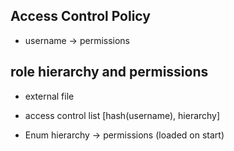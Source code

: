 
## Access Control Policy 
- username -> permissions

## role hierarchy and permissions
- external file
- access control list [hash(username), hierarchy]


- Enum hierarchy -> permissions (loaded on start)

## 
